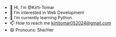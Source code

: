 - 👋 Hi, I’m @Kirti-Tomar
- 👀 I’m interested in Web Development
- 🌱 I’m currently learning Python
- 📫 How to reach me kirtitomar052024@gmail.com
- 😄 Pronouns: She/Her

<!---
Kirti-Tomar/Kirti-Tomar is a ✨ special ✨ repository because its `README.md` (this file) appears on your GitHub profile.
You can click the Preview link to take a look at your changes.
--->
